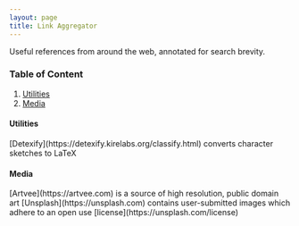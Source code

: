 ```yaml
---
layout: page
title: Link Aggregator
---
```


Useful references from around the web, annotated for search brevity.


### Table of Content
1. [Utilities](#util)
2. [Media](#media)

<a name="util"></a>
<h4>Utilities</h4>
[Detexify](https://detexify.kirelabs.org/classify.html) converts character sketches to LaTeX  


<a name="media"></a>
<h4>Media</h4>
[Artvee](https://artvee.com) is a source of high resolution, public domain art  
[Unsplash](https://unsplash.com) contains user-submitted images which adhere to an open use [license](https://unsplash.com/license)  
 